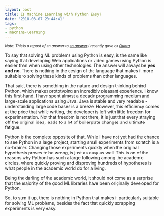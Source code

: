 ```yaml
---
layout: post
title: Is Machine Learning with Python Easy?
date: '2018-03-07 20:44:41'
tags:
- python
- machine-learning
---
```


<small>*Note: This is a repost of an answer to [an answer](https://www.quora.com/Is-machine-learning-with-Python-easy/answer/Preslav-Rachev) I recently gave on [Quora](https://www.quora.com)*</small>

To say that solving ML problems using Python is easy, is the same like saying that developing Web applications or video games using Python is easier than when using other technologies. The answer will always be **yes and no**. There is nothing in the design of the language that makes it more suitable to solving these kinds of problems than other languages.

That said, there is something in the nature and design thinking behind Python, which makes prototyping an incredibly pleasant experience. I know this first-hand. I have spent almost a decade programming medium and large-scale applications using Java. Java is stable and very readable - understanding large code bases is a breeze. However, this efficiency comes at the price that while writing, the developer is left with little freedom for experimentation. Not that freedom is not there, it is just that every straying off the original idea, leads to a lot of boilerplate changes and ultimate fatigue.

Python is the complete opposite of that. While I have not yet had the chance to see Python in a large project, starting small experiments from scratch is a no-brainer. Changing those experiments quickly when the original hypothesis proves to be wrong, is just as easy as well. This is on of the reasons why Python has such a large following among the academic circles, where quickly proving and disproving hundreds of hypotheses is what people in the academic world do for a living.

Being the darling of the academic world, it should not come as a surprise that the majority of the good ML libraries have been originally developed for Python.

So, to sum it up, there is nothing in Python that makes it particularly suitable for solving ML problems, besides the fact that quickly scrapping experiments is very easy.